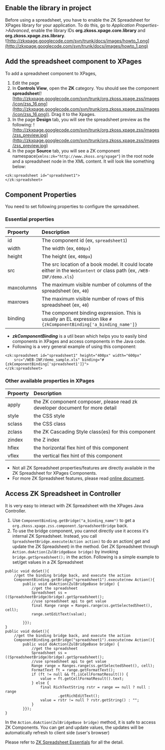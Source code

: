## Enable the library in project ##
Before using a spreadsheet, you have to enable the ZK Spreadsheet for XPages library for your application. To do this, go to _Application Properties->Advanced_, enable the library IDs **org.zkoss.xpage.core.library** and **org.zkoss.xpage.zss.library**. <br /> ![http://zkxpage.googlecode.com/svn/trunk/docs/images/howto_1.png](http://zkxpage.googlecode.com/svn/trunk/docs/images/howto_1.png)

## Add the spreadsheet component to XPages ##
To add a spreadsheet component to XPages,
  1. Edit the page
  1. In **Controls View**, open the **ZK** category. You should see the component **spreadsheet**(![http://zkxpage.googlecode.com/svn/trunk/org.zkoss.xpage.zss/images/icon/zss_16.png](http://zkxpage.googlecode.com/svn/trunk/org.zkoss.xpage.zss/images/icon/zss_16.png)). Drag it to the Xpages.
  1. In the page **Design** tab, you will see the spreadsheet preview as the following: ![http://zkxpage.googlecode.com/svn/trunk/org.zkoss.xpage.zss/images/zss_preview.jpg](http://zkxpage.googlecode.com/svn/trunk/org.zkoss.xpage.zss/images/zss_preview.jpg)
  1. In the page **Source** tab, you will see a ZK component namespace(`xmlns:zk="http://www.zkoss.org/xpage"`) in the root node and a spreadsheet node in the XML content. It will look like something below:
```
<zk:spreadsheet id="spreadsheet1">
</zk:spreadsheet>
```

## Component Properties ##
You need to set following properties to configure the spreadsheet.
### Essential properties ###
| **Prpoerty** | **Description** |
|:-------------|:----------------|
| id | The component id (ex, `spreadsheet1`) |
| width | The width (ex, `600px`)|
| height | The height (ex, `400px`)|
| src | The src location of a book model. It could locate either in the `WebContent` or class path (ex, `/WEB-INF/demo.xls`)|
| maxcolumns | The maximum visible number of columns of the spreadsheet (ex, `40`)|
| maxrows | The maximum visible number of rows of this spreadsheet (ex, `40`)|
| binding | The component binding expression. This is usually an EL expression like ` #{zkComponentBinding['a_binding_name']} ` |

  * **_zkComponentBinding_** is a util bean which helps you to easily bind components in XPages and access components in the Java code.
  * Following is a very general example of using this component:
```
<zk:spreadsheet id="spreadsheet1" height="400px" width="600px"
	src="/WEB-INF/demo_sample.xls" binding="#{zkComponentBinding['spreadsheet1']}">
</zk:spreadsheet>
```

### Other available properties in XPages ###
| **Prpoerty** | **Description** |
|:-------------|:----------------|
| apply | the ZK component composer, please read zk developer document for more detail |
| style | the CSS style |
| sclass | the CSS class |
| zclass | the ZK Cascading Style class(es) for this component |
| zindex | the Z index |
| hflex | the horizontal flex hint of this component |
| vflex | the vertical flex hint of this component |


  * Not all ZK Spreadsheet properties/features are directly available in the ZK Spreadsheet for XPages Components.
  * For more ZK Spreadsheet features, please read [online document](http://books.zkoss.org/wiki/ZK_Spreadsheet_Docs).

## Access ZK Spreadsheet in Controller ##
It is very easy to interact with ZK Spreadsheet  with the XPages Java Controller.
  1. Use `ComponentBinding.getBridge("a_binding_name")` to get a `org.zkoss.xpage.zss.component.SpreadsheetBridge` back.
  1. To use the bridge component, you cannot directly use it access it's internal ZK Spreadsheet. Instead, you call `SpreadsheetBridge.execute(Action action)` to do an action( get and update the ZK Spreadsheet) in the method. Get ZK Spreadsheet through `Action.doAction(ZulBridgeBase bridge)` by invoking `bridge.getSpreadsheet();` in the action.
Following is a simple example to set/get values in a ZK Spreadsheet
```
public void doSet(){
	//get the binding bridge back, and execute the action
	ComponentBinding.getBridge("spreadsheet1").execute(new Action(){
		public void doAction(ZulBridgeBase bridge) {
			//get the spreadsheet
			Spreadsheet ss = ((SpreadsheetBridge)bridge).getSpreadsheet();
			//use spreadsheet api to get value
			final Range range = Ranges.range(ss.getSelectedSheet(), cell);
			range.setEditText(value);
			
		}});
}
public void doGet(){
	//get the binding bridge back, and execute the action
	ComponentBinding.getBridge("spreadsheet1").execute(new Action(){
		public void doAction(ZulBridgeBase bridge) {
			//get the spreadsheet
			Spreadsheet ss = ((SpreadsheetBridge)bridge).getSpreadsheet();
			//use spreadsheet api to get value
			Range range = Ranges.range(ss.getSelectedSheet(), cell);
			FormatText ft = range.getFormatText();
			if (ft != null && ft.isCellFormatResult()) {
				value = ft.getCellFormatResult().text;
			} else {
				final RichTextString rstr = range == null ? null : range
						.getRichEditText();
				value = rstr != null ? rstr.getString() : "";
			}
		}});
}
```

In the `Action.doAction(ZulBridgeBase bridge)` method, it is safe to access ZK Components. You can get and update values, the updates will be automatically refresh to client side (user's browser)

Please refer to [ZK Spreadsheet Essentials](http://books.zkoss.org/wiki/ZK_Spreadsheet_Essentials) for all the detail.